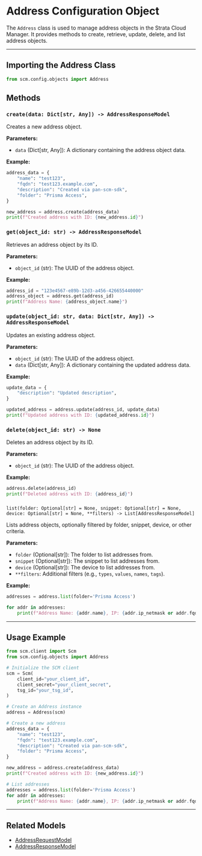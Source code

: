 # Address Configuration Object

The `Address` class is used to manage address objects in the Strata Cloud Manager. It provides methods to create,
retrieve, update, delete, and list address objects.

---

## Importing the Address Class

```python
from scm.config.objects import Address
```

## Methods

### `create(data: Dict[str, Any]) -> AddressResponseModel`

Creates a new address object.

**Parameters:**

- `data` (Dict[str, Any]): A dictionary containing the address object data.

**Example:**

```python
address_data = {
    "name": "test123",
    "fqdn": "test123.example.com",
    "description": "Created via pan-scm-sdk",
    "folder": "Prisma Access",
}

new_address = address.create(address_data)
print(f"Created address with ID: {new_address.id}")
```

### `get(object_id: str) -> AddressResponseModel`

Retrieves an address object by its ID.

**Parameters:**

- `object_id` (str): The UUID of the address object.

**Example:**

```python
address_id = "123e4567-e89b-12d3-a456-426655440000"
address_object = address.get(address_id)
print(f"Address Name: {address_object.name}")
```

### `update(object_id: str, data: Dict[str, Any]) -> AddressResponseModel`

Updates an existing address object.

**Parameters:**

- `object_id` (str): The UUID of the address object.
- `data` (Dict[str, Any]): A dictionary containing the updated address data.

**Example:**

```python
update_data = {
    "description": "Updated description",
}

updated_address = address.update(address_id, update_data)
print(f"Updated address with ID: {updated_address.id}")
```

### `delete(object_id: str) -> None`

Deletes an address object by its ID.

**Parameters:**

- `object_id` (str): The UUID of the address object.

**Example:**

```python
address.delete(address_id)
print(f"Deleted address with ID: {address_id}")
```

###

`list(folder: Optional[str] = None, snippet: Optional[str] = None, device: Optional[str] = None, **filters) -> List[AddressResponseModel]`

Lists address objects, optionally filtered by folder, snippet, device, or other criteria.

**Parameters:**

- `folder` (Optional[str]): The folder to list addresses from.
- `snippet` (Optional[str]): The snippet to list addresses from.
- `device` (Optional[str]): The device to list addresses from.
- `**filters`: Additional filters (e.g., `types`, `values`, `names`, `tags`).

**Example:**

```python
addresses = address.list(folder='Prisma Access')

for addr in addresses:
    print(f"Address Name: {addr.name}, IP: {addr.ip_netmask or addr.fqdn}")
```

---

## Usage Example

```python
from scm.client import Scm
from scm.config.objects import Address

# Initialize the SCM client
scm = Scm(
    client_id="your_client_id",
    client_secret="your_client_secret",
    tsg_id="your_tsg_id",
)

# Create an Address instance
address = Address(scm)

# Create a new address
address_data = {
    "name": "test123",
    "fqdn": "test123.example.com",
    "description": "Created via pan-scm-sdk",
    "folder": "Prisma Access",
}

new_address = address.create(address_data)
print(f"Created address with ID: {new_address.id}")

# List addresses
addresses = address.list(folder='Prisma Access')
for addr in addresses:
    print(f"Address Name: {addr.name}, IP: {addr.ip_netmask or addr.fqdn}")
```

---

## Related Models

- [AddressRequestModel](../../models/objects/address_models.md#addressrequestmodel)
- [AddressResponseModel](../../models/objects/address_models.md#addressresponsemodel)
